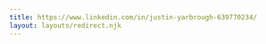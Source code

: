 ```yaml
---
title: https://www.linkedin.com/in/justin-yarbrough-639770234/
layout: layouts/redirect.njk
---
```

